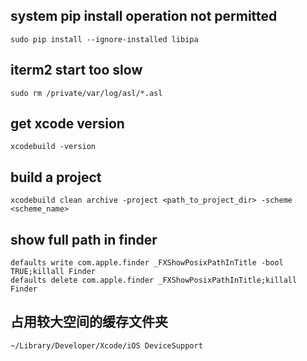 ## system pip install  operation not permitted
```
sudo pip install --ignore-installed libipa
```
##  iterm2 start too slow
```
sudo rm /private/var/log/asl/*.asl
```

## get xcode version
```
xcodebuild -version
```

## build a project
```
xcodebuild clean archive -project <path_to_project_dir> -scheme <scheme_name>  
```

## show full path in finder
```
defaults write com.apple.finder _FXShowPosixPathInTitle -bool TRUE;killall Finder
defaults delete com.apple.finder _FXShowPosixPathInTitle;killall Finder
```
## 占用较大空间的缓存文件夹
```
~/Library/Developer/Xcode/iOS DeviceSupport
```

